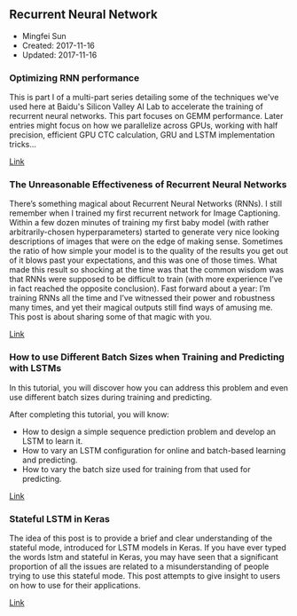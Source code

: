 ## Recurrent Neural Network

* Mingfei Sun
* Created: 2017-11-16
* Updated: 2017-11-16

### Optimizing RNN performance
This is part I of a multi-part series detailing some of the techniques we've used here at Baidu's Silicon Valley AI Lab to accelerate the training of recurrent neural networks. This part focuses on GEMM performance. Later entries might focus on how we parallelize across GPUs, working with half precision, efficient GPU CTC calculation, GRU and LSTM implementation tricks…

[Link](http://svail.github.io/rnn_perf/)

### The Unreasonable Effectiveness of Recurrent Neural Networks
There’s something magical about Recurrent Neural Networks (RNNs). I still remember when I trained my first recurrent network for Image Captioning. Within a few dozen minutes of training my first baby model (with rather arbitrarily-chosen hyperparameters) started to generate very nice looking descriptions of images that were on the edge of making sense. Sometimes the ratio of how simple your model is to the quality of the results you get out of it blows past your expectations, and this was one of those times. What made this result so shocking at the time was that the common wisdom was that RNNs were supposed to be difficult to train (with more experience I’ve in fact reached the opposite conclusion). Fast forward about a year: I’m training RNNs all the time and I’ve witnessed their power and robustness many times, and yet their magical outputs still find ways of amusing me. This post is about sharing some of that magic with you. 

[Link](http://karpathy.github.io/2015/05/21/rnn-effectiveness/)


### How to use Different Batch Sizes when Training and Predicting with LSTMs
In this tutorial, you will discover how you can address this problem and even use different batch sizes during training and predicting.

After completing this tutorial, you will know:

* How to design a simple sequence prediction problem and develop an LSTM to learn it.
* How to vary an LSTM configuration for online and batch-based learning and predicting.
* How to vary the batch size used for training from that used for predicting.

[Link](https://machinelearningmastery.com/use-different-batch-sizes-training-predicting-python-keras/)

### Stateful LSTM in Keras
The idea of this post is to provide a brief and clear understanding of the stateful mode, introduced for LSTM models in Keras. If you have ever typed the words lstm and stateful in Keras, you may have seen that a significant proportion of all the issues are related to a misunderstanding of people trying to use this stateful mode. This post attempts to give insight to users on how to use for their applications.

[Link](http://philipperemy.github.io/keras-stateful-lstm/)
